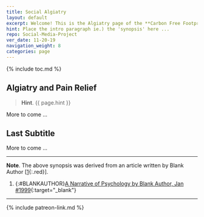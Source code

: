 ```yaml
---
title: Social Algiatry
layout: default
excerpt: Welcome! This is the Algiatry page of the **Carbon Free Footprint** project ...
hint: Place the intro paragraph ie.) the 'synopsis' here ...
repo: Social-Media-Project
ver_date: 11-20-19
navigation_weight: 8
categories: page
---
```

{% include toc.md %}

## Algiatry and Pain Relief

> **Hint**. {{ page.hint }}

More to come ...

## Last Subtitle

More to come ...

***

**Note**. The above synopsis was derived from an article written by Blank Author [[1](#BLANKAUTHOR){:.red}].

1. {:#BLANKAUTHOR}[A Narrative of Psychology by Blank Author, Jan #1999](http://cowles.yale.edu/sites/default/files/files/pub/d20/d2069.pdf){:target="_blank"}

***

{% include patreon-link.md %}
